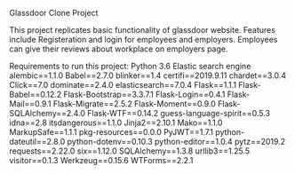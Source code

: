 Glassdoor Clone Project

This project replicates basic functionality of glassdoor website.
Features include Registeration and login for employees and employers. Employees can give their reviews about workplace on employers page.

Requirements to run this project:
Python 3.6
Elastic search engine
alembic==1.1.0
Babel==2.7.0
blinker==1.4
certifi==2019.9.11
chardet==3.0.4
Click==7.0
dominate==2.4.0
elasticsearch==7.0.4
Flask==1.1.1
Flask-Babel==0.12.2
Flask-Bootstrap==3.3.7.1
Flask-Login==0.4.1
Flask-Mail==0.9.1
Flask-Migrate==2.5.2
Flask-Moment==0.9.0
Flask-SQLAlchemy==2.4.0
Flask-WTF==0.14.2
guess-language-spirit==0.5.3
idna==2.8
itsdangerous==1.1.0
Jinja2==2.10.1
Mako==1.1.0
MarkupSafe==1.1.1
pkg-resources==0.0.0
PyJWT==1.7.1
python-dateutil==2.8.0
python-dotenv==0.10.3
python-editor==1.0.4
pytz==2019.2
requests==2.22.0
six==1.12.0
SQLAlchemy==1.3.8
urllib3==1.25.5
visitor==0.1.3
Werkzeug==0.15.6
WTForms==2.2.1
